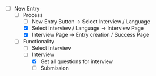 - [ ] New Entry
    - [ ] Process
        - [ ] New Entry Button -> Select Interview / Language
        - [x] Select Interview / Language -> Interview Page
        - [x] Interview Page -> Entry creation / Success Page

    - [ ] Functionality
        - [ ] Select Interview
        - [ ] Interview
            - [x] Get all questions for interview
            - [ ] Submission